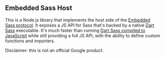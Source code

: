 ## Embedded Sass Host

This is a Node.js library that implements the host side of the [Embedded Sass
protocol][]. It exposes a JS API for Sass that's backed by a native [Dart
Sass][] executable. It's much faster than running [Dart Sass compiled to
JavaScript][] while still providing a full JS API, with the ability to define
custom functions and importers.

[Embedded Sass protocol]: https://github.com/sass/sass-embedded-protocol/blob/master/README.md#readme
[Dart Sass]: https://sass-lang.com/dart-sass
[Dart Sass compiled to JavaScript]: https://www.npmjs.com/package/sass

Disclaimer: this is not an official Google product.
